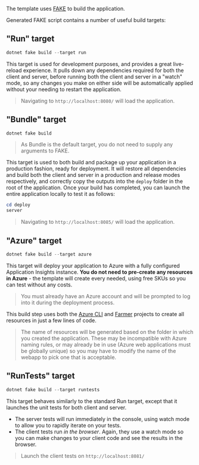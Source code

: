 The template uses [FAKE](https://fake.build/) to build the application.

Generated FAKE script contains a number of useful build targets:

## **"Run"** target
```powershell
dotnet fake build --target run
```

This target is used for development purposes, and provides a great live-reload experience. It pulls down any dependencies required for both the client and server, before running both the client and server in a "watch" mode, so any changes you make on either side will be automatically applied without your needing to restart the application.

> Navigating to `http://localhost:8080/` will load the application.

## **"Bundle"** target
```powershell
dotnet fake build
```

> As Bundle is the default target, you do not need to supply any arguments to FAKE.

This target is used to both build and package up your application in a production fashion, ready for deployment. It will restore all dependencies and build both the client and server in a production and release modes respectively, and correctly copy the outputs into the `deploy` folder in the root of the application. Once your build has completed, you can launch the entire application locally to test it as follows:

```powershell
cd deploy
server
```

> Navigating to `http://localhost:8085/` will load the application.

## **"Azure"** target
```powershell
dotnet fake build --target azure
```

This target will deploy your application to Azure with a fully configured Application Insights instance. **You do not need to pre-create any resources in Azure** - the template will create every needed, using free SKUs so you can test without any costs.

> You must already have an Azure account and will be prompted to log into it during the deployment process.

This build step uses both the [Azure CLI](https://docs.microsoft.com/en-us/cli/azure/install-azure-cli?view=azure-cli-latest) and [Farmer](https://compositionalit.github.io/farmer/) projects to create all resources in just a few lines of code.

> The name of resources will be generated based on the folder in which you created the application. These may be incompatible with Azure naming rules, or may already be in use (Azure web applications must be globally unique) so you may have to modify the name of the webapp to pick one that is acceptable.

## **"RunTests"** target
```powershell
dotnet fake build --target runtests
```

This target behaves similarly to the standard Run target, except that it launches the unit tests for both client and server.

* The server tests will run immediately in the console, using watch mode to allow you to rapidly iterate on your tests.
* The client tests run *in the browser*. Again, they use a watch mode so you can make changes to your client code and see the results in the browser.

> Launch the client tests on `http://localhost:8081/`